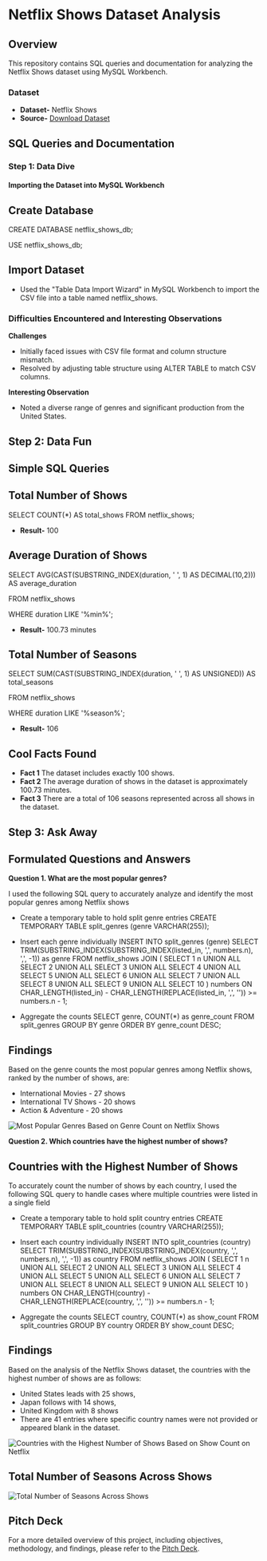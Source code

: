 # Netflix Shows Dataset Analysis

## Overview

This repository contains SQL queries and documentation for analyzing the Netflix Shows dataset using MySQL Workbench.

### Dataset

- **Dataset-** Netflix Shows
- **Source-** [Download Dataset](https://drive.google.com/file/d/1Cth8F5M7smd4uqE7QNX6vHBSOdK_eank/view)

## SQL Queries and Documentation

### Step 1: Data Dive

#### Importing the Dataset into MySQL Workbench

## Create Database

CREATE DATABASE netflix_shows_db;

USE netflix_shows_db;

## Import Dataset

- Used the "Table Data Import Wizard" in MySQL Workbench to import the CSV file into a table named netflix_shows.

### Difficulties Encountered and Interesting Observations

**Challenges**
- Initially faced issues with CSV file format and column structure mismatch.
- Resolved by adjusting table structure using ALTER TABLE to match CSV columns.

**Interesting Observation**
- Noted a diverse range of genres and significant production from the United States.

## Step 2: Data Fun

## Simple SQL Queries

## Total Number of Shows

SELECT COUNT(*) AS total_shows FROM netflix_shows;

- **Result-** 100

## Average Duration of Shows

SELECT AVG(CAST(SUBSTRING_INDEX(duration, ' ', 1) AS DECIMAL(10,2))) AS average_duration

FROM netflix_shows

WHERE duration LIKE '%min%';

- **Result-** 100.73 minutes

## Total Number of Seasons

SELECT SUM(CAST(SUBSTRING_INDEX(duration, ' ', 1) AS UNSIGNED)) AS total_seasons

FROM netflix_shows

WHERE duration LIKE '%season%';

- **Result-** 106

## Cool Facts Found

- **Fact 1** The dataset includes exactly 100 shows.
- **Fact 2** The average duration of shows in the dataset is approximately 100.73 minutes.
- **Fact 3** There are a total of 106 seasons represented across all shows in the dataset.

## Step 3: Ask Away

## Formulated Questions and Answers

**Question 1. What are the most popular genres?**

I used the following SQL query to accurately analyze and identify the most popular genres among Netflix shows

 - Create a temporary table to hold split genre entries
CREATE TEMPORARY TABLE split_genres (genre VARCHAR(255));

- Insert each genre individually
INSERT INTO split_genres (genre)
SELECT TRIM(SUBSTRING_INDEX(SUBSTRING_INDEX(listed_in, ',', numbers.n), ',', -1)) as genre
FROM netflix_shows
JOIN (
    SELECT 1 n UNION ALL SELECT 2 UNION ALL SELECT 3 UNION ALL SELECT 4
    UNION ALL SELECT 5 UNION ALL SELECT 6 UNION ALL SELECT 7 UNION ALL SELECT 8
    UNION ALL SELECT 9 UNION ALL SELECT 10
) numbers ON CHAR_LENGTH(listed_in) - CHAR_LENGTH(REPLACE(listed_in, ',', '')) >= numbers.n - 1;

-  Aggregate the counts
SELECT genre, COUNT(*) as genre_count
FROM split_genres
GROUP BY genre
ORDER BY genre_count DESC;

## Findings
Based on the genre counts the most popular genres among Netflix shows, ranked by the number of shows, are:
 - International Movies - 27 shows
 - International TV Shows - 20 shows
 - Action & Adventure - 20 shows

![Most Popular Genres Based on Genre Count on Netflix Shows](images/genre_count_chart.jpg)

**Question 2. Which countries have the highest number of shows?**

## Countries with the Highest Number of Shows

To accurately count the number of shows by each country, I used the following SQL query to handle cases where multiple countries were listed in a single field

- Create a temporary table to hold split country entries
CREATE TEMPORARY TABLE split_countries (country VARCHAR(255));

- Insert each country individually
INSERT INTO split_countries (country)
SELECT TRIM(SUBSTRING_INDEX(SUBSTRING_INDEX(country, ',', numbers.n), ',', -1)) as country
FROM netflix_shows
JOIN (
    SELECT 1 n UNION ALL SELECT 2 UNION ALL SELECT 3 UNION ALL SELECT 4
    UNION ALL SELECT 5 UNION ALL SELECT 6 UNION ALL SELECT 7 UNION ALL SELECT 8
    UNION ALL SELECT 9 UNION ALL SELECT 10
) numbers ON CHAR_LENGTH(country) - CHAR_LENGTH(REPLACE(country, ',', '')) >= numbers.n - 1;

- Aggregate the counts
SELECT country, COUNT(*) as show_count
FROM split_countries
GROUP BY country
ORDER BY show_count DESC;

## Findings
Based on the analysis of the Netflix Shows dataset, the countries with the highest number of shows are as follows: 
 - United States leads with 25 shows, 
 - Japan follows with 14 shows, 
 - United Kingdom with 8 shows
- There are 41 entries where specific country names were not provided or appeared blank in the dataset.

![Countries with the Highest Number of Shows Based on Show Count on Netflix](images/country_show_count_chart.jpg)

## Total Number of Seasons Across Shows

![Total Number of Seasons Across Shows](images/total_seasons_chart.jpg)

## Pitch Deck
For a more detailed overview of this project, including objectives, methodology, and findings, please refer to the [Pitch Deck](https://www.canva.com/design/DAGIkk3WYmo/KW8FlTQpR1qmA12nNHdsHg/edit?utm_content=DAGIkk3WYmo&utm_campaign=designshare&utm_medium=link2&utm_source=sharebutton).
